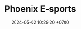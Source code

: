 ---
layout: teamCard
permalink: /team/:title.html
categories: LA2024JN
maincover: /assets/logos/BDLF.png
puntosLJMAYO24:
date: 2024-05-02 10:29:20 +0700
title: Phoenix E-sports
tag: johto042024
color: black
puntosLJ202404: 12
grupo: sur
background: '#F16C38'
cover: /assets/ver.png
team: Phoenix E-sports
ID: PX
status: <i class="fa-solid fa-check"></i>
---